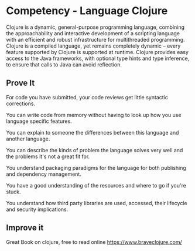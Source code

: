 # Competency - Language Clojure

Clojure is a dynamic, general-purpose programming language, combining the approachability and interactive development of a scripting language with an efficient and robust infrastructure for multithreaded programming. Clojure is a compiled language, yet remains completely dynamic – every feature supported by Clojure is supported at runtime. Clojure provides easy access to the Java frameworks, with optional type hints and type inference, to ensure that calls to Java can avoid reflection.

## Prove It

For code you have submitted, your code reviews get little syntactic corrections.

You can write code from memory without having to look up how you use language specific features.

You can explain to someone the differences between this language and another language.

You can describe the kinds of problem the language solves very well and the problems it's not a great fit for.

You understand packaging paradigms for the language for both publishing and dependency management.

You have a good understanding of the resources and where to go if you're stuck.

You understand how third party libraries are used, accessed, their lifecycle and security implications.

## Improve it

Great Book on clojure, free to read online https://www.braveclojure.com/
